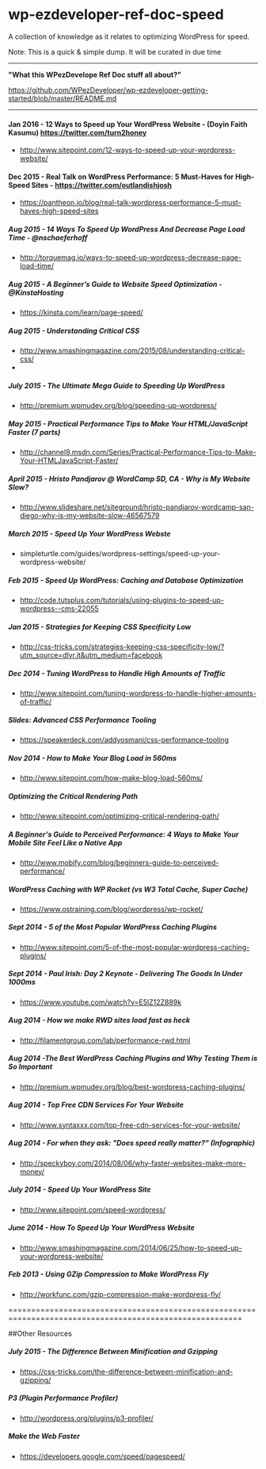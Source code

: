 wp-ezdeveloper-ref-doc-speed
============================

A collection of knowledge as it relates to optimizing WordPress for speed. 

Note: This is a quick & simple dump. It will be curated in due time



---

**"What this WPezDevelope Ref Doc stuff all about?"**

https://github.com/WPezDeveloper/wp-ezdeveloper-getting-started/blob/master/README.md

---

#### Jan 2016 - 12 Ways to Speed up Your WordPress Website - (Doyin Faith Kasumu) https://twitter.com/turn2honey
 - http://www.sitepoint.com/12-ways-to-speed-up-your-wordpress-website/


#### Dec 2015 - Real Talk on WordPress Performance: 5 Must-Haves for High-Speed Sites - https://twitter.com/outlandishjosh
 - https://pantheon.io/blog/real-talk-wordpress-performance-5-must-haves-high-speed-sites


##### Aug 2015 - 14 Ways To Speed Up WordPress And Decrease Page Load Time - @nschaeferhoff
 - http://torquemag.io/ways-to-speed-up-wordpress-decrease-page-load-time/
 

##### Aug 2015 - A Beginner’s Guide to Website Speed Optimization - @KinstaHosting
 - https://kinsta.com/learn/page-speed/
 

##### Aug 2015 - Understanding Critical CSS
 - http://www.smashingmagazine.com/2015/08/understanding-critical-css/
 - 

##### July 2015 - The Ultimate Mega Guide to Speeding Up WordPress 
 - http://premium.wpmudev.org/blog/speeding-up-wordpress/


##### May 2015 - Practical Performance Tips to Make Your HTML/JavaScript Faster (7 parts)
 - http://channel9.msdn.com/Series/Practical-Performance-Tips-to-Make-Your-HTMLJavaScript-Faster/


##### April 2015 - Hristo Pandjarov @ WordCamp SD, CA - Why is My Website Slow?
 - http://www.slideshare.net/siteground/hristo-pandjarov-wordcamp-san-diego-why-is-my-website-slow-46567579


##### March 2015 - Speed Up Your WordPress Webste
- simpleturtle.com/guides/wordpress-settings/speed-up-your-wordpress-website/


##### Feb 2015 - Speed Up WordPress: Caching and Database Optimization
- http://code.tutsplus.com/tutorials/using-plugins-to-speed-up-wordpress--cms-22055


##### Jan 2015 - Strategies for Keeping CSS Specificity Low
- http://css-tricks.com/strategies-keeping-css-specificity-low/?utm_source=dlvr.it&utm_medium=facebook


##### Dec 2014 - Tuning WordPress to Handle High Amounts of Traffic
- http://www.sitepoint.com/tuning-wordpress-to-handle-higher-amounts-of-traffic/


##### Slides: Advanced CSS Performance Tooling
- https://speakerdeck.com/addyosmani/css-performance-tooling


##### Nov 2014 - How to Make Your Blog Load in 560ms
- http://www.sitepoint.com/how-make-blog-load-560ms/


##### Optimizing the Critical Rendering Path
- http://www.sitepoint.com/optimizing-critical-rendering-path/


##### A Beginner's Guide to Perceived Performance: 4 Ways to Make Your Mobile Site Feel Like a Native App
- http://www.mobify.com/blog/beginners-guide-to-perceived-performance/


##### WordPress Caching with WP Rocket (vs  W3 Total Cache, Super Cache)
 - https://www.ostraining.com/blog/wordpress/wp-rocket/


##### Sept 2014 - 5 of the Most Popular WordPress Caching Plugins
- http://www.sitepoint.com/5-of-the-most-popular-wordpress-caching-plugins/


##### Sept 2014 - Paul Irish: Day 2 Keynote - Delivering The Goods In Under 1000ms
- https://www.youtube.com/watch?v=E5lZ12Z889k


##### Aug 2014 - How we make RWD sites load fast as heck
- http://filamentgroup.com/lab/performance-rwd.html


##### Aug 2014 -The Best WordPress Caching Plugins and Why Testing Them is So Important
- http://premium.wpmudev.org/blog/best-wordpress-caching-plugins/


##### Aug 2014 - Top Free CDN Services For Your Website
- http://www.syntaxxx.com/top-free-cdn-services-for-your-website/


##### Aug 2014 - For when they ask: "Does speed really matter?" (Infographic)
- http://speckyboy.com/2014/08/06/why-faster-websites-make-more-money/


##### July 2014 - Speed Up Your WordPress Site
- http://www.sitepoint.com/speed-wordpress/


##### June 2014 - How To Speed Up Your WordPress Website
 - http://www.smashingmagazine.com/2014/06/25/how-to-speed-up-your-wordpress-website/
 
 
##### Feb 2013 - Using GZip Compression to Make WordPress Fly
 - http://workfunc.com/gzip-compression-make-wordpress-fly/


=========================================================================================================
 
##Other Resources


##### July 2015 - The Difference Between Minification and Gzipping
 - https://css-tricks.com/the-difference-between-minification-and-gzipping/
 

##### P3 (Plugin Performance Profiler)
 - http://wordpress.org/plugins/p3-profiler/
 
 
##### Make the Web Faster
 - https://developers.google.com/speed/pagespeed/
